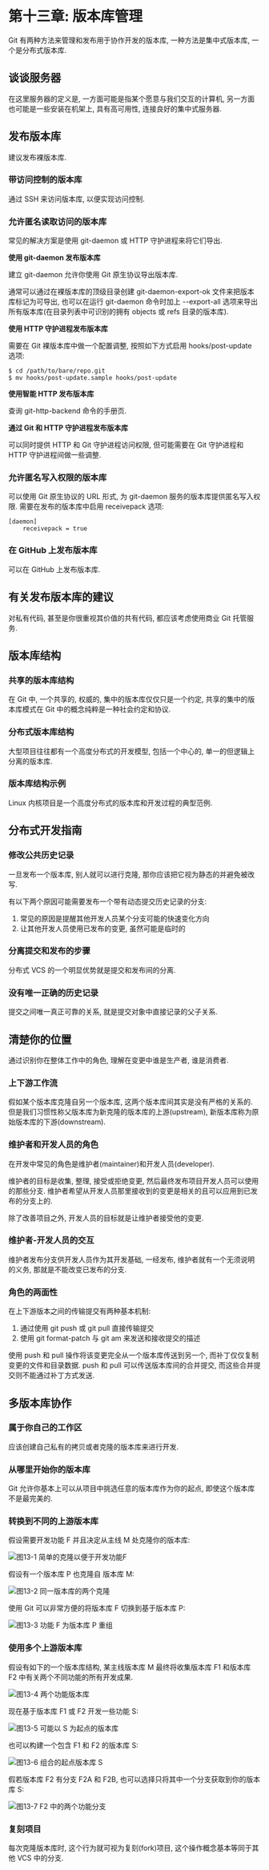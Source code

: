 # 第十三章: 版本库管理 #

Git 有两种方法来管理和发布用于协作开发的版本库, 一种方法是集中式版本库, 一个是分布式版本库.

## 谈谈服务器 ##

在这里服务器的定义是, 一方面可能是指某个愿意与我们交互的计算机, 另一方面也可能是一些安装在机架上, 具有高可用性, 连接良好的集中式服务器.

## 发布版本库 ##

建议发布裸版本库.

### 带访问控制的版本库 ###

通过 SSH 来访问版本库, 以便实现访问控制.

### 允许匿名读取访问的版本库 ###

常见的解决方案是使用 git-daemon 或 HTTP 守护进程来将它们导出.

**使用 git-daemon 发布版本库**

建立 git-daemon 允许你使用 Git 原生协议导出版本库.

通常可以通过在裸版本库的顶级目录创建 git-daemon-export-ok 文件来把版本库标记为可导出, 也可以在运行 git-daemon 命令时加上 --export-all 选项来导出所有版本库(在目录列表中可识别的拥有 objects 或 refs 目录的版本库).

**使用 HTTP 守护进程发布版本库**

需要在 Git 裸版本库中做一个配置调整, 按照如下方式启用 hooks/post-update 选项:

```
$ cd /path/to/bare/repo.git
$ mv hooks/post-update.sample hooks/post-update
```

**使用智能 HTTP 发布版本库**

查询 git-http-backend 命令的手册页.

**通过 Git 和 HTTP 守护进程发布版本库**

可以同时提供 HTTP 和 Git 守护进程访问权限, 但可能需要在 Git 守护进程和 HTTP 守护进程间做一些调整.

### 允许匿名写入权限的版本库 ###

可以使用 Git 原生协议的 URL 形式, 为 git-daemon 服务的版本库提供匿名写入权限. 需要在发布的版本库中启用 receivepack 选项:

```
[daemon]
    receivepack = true
```

### 在 GitHub 上发布版本库 ###

可以在 GitHub 上发布版本库.

## 有关发布版本库的建议 ##

对私有代码, 甚至是你很重视其价值的共有代码, 都应该考虑使用商业 Git 托管服务.

## 版本库结构 ##

### 共享的版本库结构 ###

在 Git 中, 一个共享的, 权威的, 集中的版本库仅仅只是一个约定, 共享的集中的版本库模式在 Git 中的概念纯粹是一种社会约定和协议.

### 分布式版本库结构 ###

大型项目往往都有一个高度分布式的开发模型, 包括一个中心的, 单一的但逻辑上分离的版本库.

### 版本库结构示例 ###

Linux 内核项目是一个高度分布式的版本库和开发过程的典型范例.

## 分布式开发指南 ##

### 修改公共历史记录 ###

一旦发布一个版本库, 别人就可以进行克隆, 那你应该把它视为静态的并避免被改写.

有以下两个原因可能需要发布一个带有动态提交历史记录的分支:

1. 常见的原因是提醒其他开发人员某个分支可能的快速变化方向
2. 让其他开发人员使用已发布的变更, 虽然可能是临时的

### 分离提交和发布的步骤 ###

分布式 VCS 的一个明显优势就是提交和发布间的分离.

### 没有唯一正确的历史记录 ###

提交之间唯一真正可靠的关系, 就是提交对象中直接记录的父子关系.

## 清楚你的位置 ##

通过识别你在整体工作中的角色, 理解在变更中谁是生产者, 谁是消费者.

### 上下游工作流 ###

假如某个版本库克隆自另一个版本库, 这两个版本库间其实是没有严格的关系的. 但是我们习惯性称父版本库为新克隆的版本库的上游(upstream), 新版本库称为原始版本库的下游(downstream).

### 维护者和开发人员的角色 ###

在开发中常见的角色是维护者(maintainer)和开发人员(developer).

维护者的目标是收集, 整理, 接受或拒绝变更, 然后最终发布项目开发人员可以使用的那些分支. 维护者希望从开发人员那里接收到的变更是相关的且可以应用到已发布的分支上的.

除了改善项目之外, 开发人员的目标就是让维护者接受他的变更.

### 维护者-开发人员的交互 ###

维护者发布分支供开发人员作为其开发基础, 一经发布, 维护者就有一个无须说明的义务, 那就是不能改变已发布的分支.

### 角色的两面性 ###

在上下游版本之间的传输提交有两种基本机制:

1. 通过使用 git push 或 git pull 直接传输提交
2. 使用 git format-patch 与 git am 来发送和接收提交的描述

使用 push 和 pull 操作将该变更完全从一个版本库传送到另一个, 而补丁仅仅复制变更的文件和目录数据. push 和 pull 可以传送版本库间的合并提交, 而这些合并提交则不能通过补丁方式发送.

## 多版本库协作 ##

### 属于你自己的工作区 ###

应该创建自己私有的拷贝或者克隆的版本库来进行开发.

### 从哪里开始你的版本库 ###

Git 允许你基本上可以从项目中挑选任意的版本库作为你的起点, 即使这个版本库不是最完美的.

### 转换到不同的上游版本库 ###

假设需要开发功能 F 并且决定从主线 M 处克隆你的版本库:

![图13-1 简单的克隆以便于开发功能F](./images/image13-01.png)

假设有一个版本库 P 也克隆自 版本库 M:

![图13-2 同一版本库的两个克隆](./images/image13-02.png)

使用 Git 可以非常方便的将版本库 F 切换到基于版本库 P:

![图13-3 功能 F 为版本库 P 重组](./images/image13-03.png)

### 使用多个上游版本库 ###

假设有如下的一个版本库结构, 某主线版本库 M 最终将收集版本库 F1 和版本库 F2 中有关两个不同功能的所有开发成果.

![图13-4 两个功能版本库](./images/image13-04.png)

现在基于版本库 F1 或 F2 开发一些功能 S:

![图13-5 可能以 S 为起点的版本库](./images/image13-05.png)

也可以构建一个包含 F1 和 F2 的版本库 S:

![图13-6 组合的起点版本库 S](./images/image13-06.png)

假若版本库 F2 有分支 F2A 和 F2B, 也可以选择只将其中一个分支获取到你的版本库 S:

![图13-7 F2 中的两个功能分支](./images/image13-07.png)

### 复刻项目 ###

每次克隆版本库时, 这个行为就可视为复刻(fork)项目, 这个操作概念基本等同于其他 VCS 中的分支.
